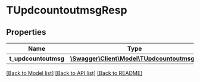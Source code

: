 # TUpdcountoutmsgResp

## Properties
Name | Type | Description | Notes
------------ | ------------- | ------------- | -------------
**t_updcountoutmsg** | [**\Swagger\Client\Model\TUpdcountoutmsg[]**](TUpdcountoutmsg.md) |  | [optional] 

[[Back to Model list]](../README.md#documentation-for-models) [[Back to API list]](../README.md#documentation-for-api-endpoints) [[Back to README]](../README.md)


